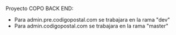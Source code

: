 Proyecto COPO BACK END:

- Para admin.pre.codigopostal.com se trabajara en la rama "dev"
- Para admin.codigopostal.com se trabajara en la rama "master"
